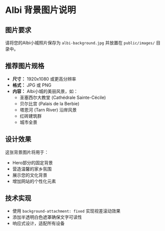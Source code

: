 # Albi 背景图片说明

## 图片要求
请将您的Albi小城照片保存为 `albi-background.jpg` 并放置在 `public/images/` 目录中。

## 推荐图片规格
- **尺寸：** 1920x1080 或更高分辨率
- **格式：** JPG 或 PNG
- **内容：** Albi小城的美丽风景，如：
  - 圣塞西尔大教堂 (Cathédrale Sainte-Cécile)
  - 贝尔比宫 (Palais de la Berbie)
  - 塔恩河 (Tarn River) 沿岸风景
  - 红砖建筑群
  - 城市全景

## 设计效果
这张背景图片将用于：
- Hero部分的固定背景
- 营造温馨的家乡氛围
- 展示您的文化背景
- 增加网站的个性化元素

## 技术实现
- 使用 `background-attachment: fixed` 实现视差滚动效果
- 添加半透明白色遮罩确保文字可读性
- 响应式设计，适配所有设备





